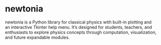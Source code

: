 # newtonia
newtonia is a Python library for classical physics with built-in plotting and an interactive Tkinter help menu. It’s designed for students, teachers, and enthusiasts to explore physics concepts through computation, visualization, and future expandable modules.

